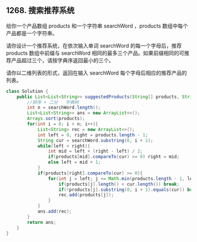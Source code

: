 ## 1268. 搜索推荐系统
给你一个产品数组 products 和一个字符串 searchWord ，products  数组中每个产品都是一个字符串。

请你设计一个推荐系统，在依次输入单词 searchWord 的每一个字母后，推荐 products 数组中前缀与 searchWord 相同的最多三个产品。如果前缀相同的可推荐产品超过三个，请按字典序返回最小的三个。

请你以二维列表的形式，返回在输入 searchWord 每个字母后相应的推荐产品的列表。

```java
class Solution {
    public List<List<String>> suggestedProducts(String[] products, String searchWord) {
        //排序 + 二分   字典树
        int n = searchWord.length();
        List<List<String>> ans = new ArrayList<>();
        Arrays.sort(products);
        for(int i = 0; i < n; i++){
            List<String> rec = new ArrayList<>();
            int left = 0, right = products.length - 1;
            String cur = searchWord.substring(0, i + 1);
            while(left < right){
                int mid = left + (right - left) / 2;
                if(products[mid].compareTo(cur) >= 0) right = mid;
                else left = mid + 1;
            }
            if(products[right].compareTo(cur) >= 0){
                for(int j = left; j <= Math.min(products.length - 1, left + 2); j++){
                    if(products[j].length() < cur.length()) break;
                    if(!products[j].substring(0, i + 1).equals(cur)) break;
                    rec.add(products[j]);
                }
            }
            ans.add(rec);
        }
        return ans;
    }
}
```
